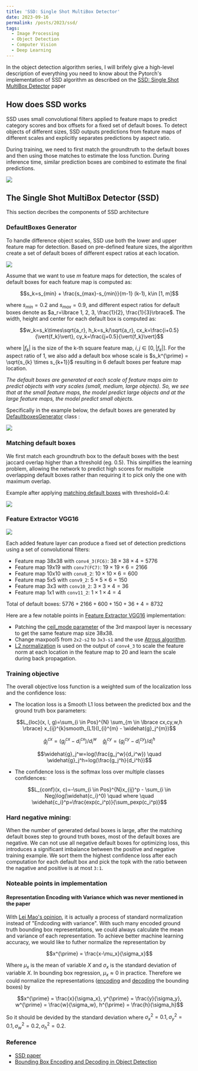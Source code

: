 ```yaml
---
title: 'SSD: Single Shot MultiBox Detector'
date: 2023-09-16
permalink: /posts/2023/ssd/
tags:
  - Image Processing
  - Object Detection
  - Computer Vision
  - Deep Learning
---
```


<head>
    <style type="text/css">
        figure{text-align: center}
        math{text-align: center}
    </style>
</head>

In the object detection algorithm series, I will brifely give a high-level description of everything you need to know about the Pytorch's implementation of SSD algorithm as described on the [SSD: Single Shot MultiBox Detector](https://arxiv.org/abs/1512.02325) paper

## How does SSD works

SSD uses small convolutional filters applied to feature maps to predict category scores and box offsets for a fixed set of default boxes. To detect objects of different sizes, SSD outputs predictions from feature maps of different scales and explicitly separates predictions by aspect ratio.

During training, we need to first match the groundtruth to the default boxes and then using those matches to estimate the loss function. During inference time, similar prediction boxes are combined to estimate the final predictions.

<a align="center">
    <img src='/images/posts/ssd/detection_examples_coco.jpg'>
</a>

## The Single Shot MultiBox Detector (SSD)
This section decribes the components of SSD architecture

### DefaultBoxes Generator
To handle difference object scales, SSD use both the lower and upper feature map for detection. Based on pre-defined feature sizes, the algorithm create a set of default boxes of different espect ratios at each location.

<a align="center">
    <img src='/images/posts/ssd/ssd_framework.jpg'>
</a>

Assume that we want to use $m$ feature maps for detection, the scales of default boxes for each feature map is computed as:

$$s_k=s_{min} + \frac{s_{max}-s_{min}}{m-1} (k-1), k\in [1, m]$$

where $s_{min}=0.2$ and $s_{max}=0.9$, and different espect ratios for default boxes denote as $a_r=\lbrace 1, 2, 3, \frac{1}{2}, \frac{1}{3}\rbrace$. The width, height and center for each default box is computed as:

$$w_k=s_k\times\sqrt{a_r}, h_k=s_k/\sqrt{a_r}, cx_k=\frac{i+0.5}{\vert{f_k}\vert}, cy_k=\frac{j+0.5}{\vert{f_k}\vert}$$

where $\vert{f_k}\vert$ is the size of the k-th square feature map, $i,j \in [0, \vert{f_k}\vert]$. For the aspect ratio of 1, we also add a default box whose scale is $s_k^{\prime} = \sqrt{s_{k} \times s_{k+1}}$ resulting in 6 default boxes per feature map location.

*The default boxes are generated at each scale of feature maps aim to predict objects with vary scales (small, medium, large objects). So, we see that at the small feature maps, the model predict large objects and at the large feature maps, the model predict small objects.*

Specifically in the example below, the default boxes are generated by [DefaultboxesGenerator](https://github.com/tuongtranngoc/SSD/blob/main/ssd/data/default_boxes.py#L12-L69) class :

<a align="center">
    <img src='/images/posts/ssd/dfboxes_generator.png'>
</a>

### Matching default boxes
We first match each groundtruth box to the default boxes with the best jaccard overlap higher than a threshold (eg. 0.5). This simplifies the learning problem, allowing the network to predict high scores for multiple overlapping default boxes rather than requiring it to pick only the one with maximum overlap.

Example after applying [matching default boxes](https://github.com/tuongtranngoc/SSD/blob/main/ssd/data/voc.py#L36-L70) with threshold=0.4:

<a align="center">
    <img src='/images/posts/ssd/matched_dfboxes.png'>
</a>


### Feature Extractor VGG16

<a align="center">
    <img src='/images/posts/ssd/vgg16.png'>
</a>

Each added feature layer can produce a fixed set of detection predictions using a set of convolutional filters: 
+ Feature map 38x38 with `conv4_3(FC6)`: $38 \times 38 \times 4 = 5776$
+ Feature map 19x19 with `conv7(FC7)`: $19 \times 19 \times 6 = 2166$
+ Feature map 10x10 with `conv8_2`: $10 \times 10 \times 6 = 600$
+ Feature map 5x5 with `conv9_2`: $5 \times 5 \times 6 = 150$
+ Feature map 3x3 with `conv10_2`: $3 \times 3 \times 4 = 36$
+ Feature map 1x1 with `conv11_2`: $1 \times 1 \times 4 = 4$

Total of default boxes: $5776+2166+600+150+36+4=8732$

Here are a few notable points in [Feature Extractor VGG16](https://github.com/tuongtranngoc/SSD/blob/main/ssd/models/modules/backbone.py#L11-L17) implementation:
+ Patching the [ceil_mode parameter](https://github.com/tuongtranngoc/SSD/blob/main/ssd/models/modules/neck.py#L15-L19) of the 3rd maxpool layer is necessary to get the same feature map size 38x38.
+ Change maxpool5 from `2x2-s2` to `3x3-s1` and the use [Atrous algorithm](https://github.com/tuongtranngoc/SSD/blob/main/ssd/models/modules/neck.py#L23-L30).
+ [L2 normalization](https://github.com/tuongtranngoc/SSD/blob/main/ssd/models/modules/neck.py#L73-L75) is used on the output of `conv4_3` to scale the feature norm at each location in the feature map to 20 and learn the scale during back propagation.

### Training objective
The overall objective loss function is a weighted sum of the localization loss and the confidence loss:

+ The location loss is a Smooth L1 loss between the predicted box and the ground truth box parameters:

$$L_{loc}(x, l, g)=\sum_{i \in Pos}^{N} \sum_{m \in \lbrace cx,cy,w,h \rbrace} x_{ij}^{k}smooth_{L1}(l_{i}^{m} - \widehat{g}_j^{m})$$

$$\widehat{g}_j^{cx}=(g_j^{cx}-d_i^{cx})/d_i^{w} \quad \widehat{g}_j^{cy}=(g_j^{cy}-d_i^{cy})/d_i^h$$

$$\widehat{g}_j^w=log(\frac{g_j^w}{d_i^w}) \quad \widehat{g}_j^h=log(\frac{g_j^h}{d_i^h})$$

+ The confidence loss is the softmax loss over multiple classes confidences:

$$L_{conf}(x, c)=-\sum_{i \in Pos}^{N}x_{ij}^p - \sum_{i \in Neg}log(\widehat{c_i}^0) \quad where \quad \widehat{c_i}^p=\frac{exp(c_i^p)}{\sum_pexp(c_i^p)}$$

### Hard negative mining:
When the number of generated defaul boxes is large,  after the matching default boxes step to ground truth boxes, most of the default boxes are negative. We can not use all negative default boxes for optimizing loss, this introduces a significant imbalance between the positive and negative training example. We sort them the highest confidence loss after each computation for each default box and pick the topk with the ratio between the nagative and positive is at most `3:1`.

### Noteable points in implementation

#### Representation Encoding with Variance which was never mentioned in the paper
With [Lei Mao's opinion](https://leimao.github.io/blog/Bounding-Box-Encoding-Decoding/), it is actually a process of standard normalization instead of "Endcoding with variance". With such many encoded ground truth bounding box representations, we could always calculate the mean and variance of each representation. To achieve better machine learning accuracy, we would like to futher normalize the representation by 

$$x^{\prime} = \frac{x-\mu_x}{\sigma_x}$$

Where $\mu_x$ is the mean of variable $X$ and $\sigma_x$ is the standard deviation of variable $X$. In bounding box regression, $\mu_x \approx 0$ in practice. Therefore we could normalize the representations ([encoding](https://github.com/tuongtranngoc/SSD/blob/ssd/development/ssd/data/voc.py#L72-L77) and [decoding](https://github.com/tuongtranngoc/SSD/blob/ssd/development/ssd/utils/torch_utils.py#L53-L61) the bounding boxes) by

$$x^{\prime} = \frac{x}{\sigma_x}, y^{\prime} = \frac{y}{\sigma_y}, w^{\prime} = \frac{w}{\sigma_w}, h^{\prime} = \frac{h}{\sigma_h}$$

So it should be devided by the standard deviation where $\sigma_x^2 = 0.1, \sigma_y^2=0.1, \sigma_w^2=0.2, \sigma_h^2=0.2$. 


### Reference

+ [SSD paper](https://arxiv.org/abs/1512.02325)
+ [Bounding Box Encoding and Decoding in Object Detection](https://leimao.github.io/blog/Bounding-Box-Encoding-Decoding/)


